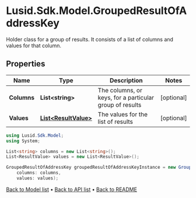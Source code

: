 # Lusid.Sdk.Model.GroupedResultOfAddressKey
Holder class for a group of results. It consists of a list of columns and values for that column.

## Properties

Name | Type | Description | Notes
------------ | ------------- | ------------- | -------------
**Columns** | **List&lt;string&gt;** | The columns, or keys, for a particular group of results | [optional] 
**Values** | [**List&lt;ResultValue&gt;**](ResultValue.md) | The values for the list of results | [optional] 

```csharp
using Lusid.Sdk.Model;
using System;

List<string> columns = new List<string>();
List<ResultValue> values = new List<ResultValue>();

GroupedResultOfAddressKey groupedResultOfAddressKeyInstance = new GroupedResultOfAddressKey(
    columns: columns,
    values: values);
```

[Back to Model list](../README.md#documentation-for-models) &#8226; [Back to API list](../README.md#documentation-for-api-endpoints) &#8226; [Back to README](../README.md)
